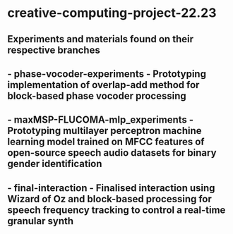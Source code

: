 # creative-computing-project-22.23

## Experiments and materials found on their respective branches
## - phase-vocoder-experiments - Prototyping implementation of overlap-add method for block-based phase vocoder processing
## - maxMSP-FLUCOMA-mlp_experiments - Prototyping multilayer perceptron machine learning model trained on MFCC features of open-source speech audio datasets for binary gender identification
## - final-interaction - Finalised interaction using Wizard of Oz and block-based processing for speech frequency tracking to control a real-time granular synth

